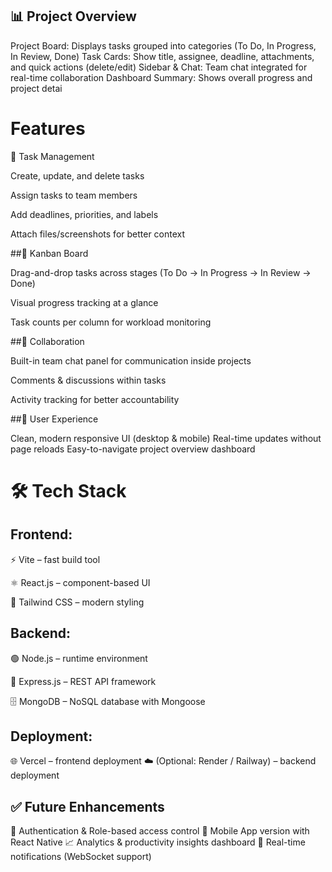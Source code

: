 ## 📊 Project Overview

Project Board: Displays tasks grouped into categories (To Do, In Progress, In Review, Done)
Task Cards: Show title, assignee, deadline, attachments, and quick actions (delete/edit)
Sidebar & Chat: Team chat integrated for real-time collaboration
Dashboard Summary: Shows overall progress and project detai

# Features
🔹 Task Management

Create, update, and delete tasks

Assign tasks to team members

Add deadlines, priorities, and labels

Attach files/screenshots for better context

##🔹 Kanban Board

Drag-and-drop tasks across stages (To Do → In Progress → In Review → Done)

Visual progress tracking at a glance

Task counts per column for workload monitoring

##🔹 Collaboration

Built-in team chat panel for communication inside projects

Comments & discussions within tasks

Activity tracking for better accountability

##🔹 User Experience

Clean, modern responsive UI (desktop & mobile)
Real-time updates without page reloads
Easy-to-navigate project overview dashboard

# 🛠️ Tech Stack

## Frontend:

⚡ Vite
 – fast build tool

⚛️ React.js
 – component-based UI

🎨 Tailwind CSS
 – modern styling

## Backend:

🟢 Node.js
 – runtime environment

🚏 Express.js
 – REST API framework

🗄️ MongoDB
 – NoSQL database with Mongoose

## Deployment:

🌐 Vercel
 – frontend deployment
☁️ (Optional: Render / Railway) – backend deployment

## ✅ Future Enhancements

🔐 Authentication & Role-based access control
📱 Mobile App version with React Native
📈 Analytics & productivity insights dashboard
🔔 Real-time notifications (WebSocket support)
